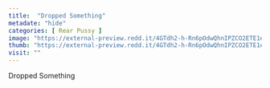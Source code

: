 ```yaml
---
title:  "Dropped Something"
metadate: "hide"
categories: [ Rear Pussy ]
image: "https://external-preview.redd.it/4GTdh2-h-Rn6pOdwQhnIPZCO2ETE1ehyWeZUMDYJyMw.jpg?auto=webp&s=05baace4f8dfa44fea2ceb8055c8a3a2d8570b2e"
thumb: "https://external-preview.redd.it/4GTdh2-h-Rn6pOdwQhnIPZCO2ETE1ehyWeZUMDYJyMw.jpg?width=960&crop=smart&auto=webp&s=35036dbdc6abd98e742ea851ed32a7aeefd75761"
visit: ""
---
```

Dropped Something
